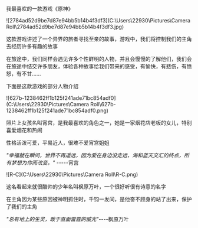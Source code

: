 我最喜欢的一款游戏《原神》

![2784ad52d9be7d87e94bb5b14b4f3df3](C:\Users\22930\Pictures\Camera Roll\2784ad52d9be7d87e94bb5b14b4f3df3.jpg)

这款游戏讲述了一个异界的旅者寻找至亲的故事，游戏中，我们将控制我们的主角去经历许多有趣的故事

在旅途中，我们同样会遇见许多个性鲜明的人物，并且会慢慢的了解他们，我们会在旅途中结交许多朋友，体验各种故事给我们带来的感受，有愉快，有悲伤，有愤怒，有不甘......

下面是这款游戏的部分人物介绍



![627b-1238462ff1b125f241ade71bc854adf0](C:\Users\22930\Pictures\Camera Roll\627b-1238462ff1b125f241ade71bc854adf0.png)

照片上女孩名叫宵宫，是我最喜欢的角色之一，她是一家烟花店老板的女儿，特别喜爱烟花和热闹

性格活泼可爱，平易近人，很难不爱宵宫姐姐

*"幸福就在瞬间，世界不再遥远，因为爱在身边没走远，海和蓝天交汇的终点，所有梦想为你而改变。"* -----宵宫



![R-C](C:\Users\22930\Pictures\Camera Roll\R-C.png)

这名看起来就很酷帅的少年名叫枫原万叶，一个很好听很有诗意的名字

在主角因为某些原因被神明抓住时，千钧一发间，是他奋不顾身的站了出来，保护了我们的主角

*"总有地上的生灵，敢于直面雷霆的威光"-*---枫原万叶